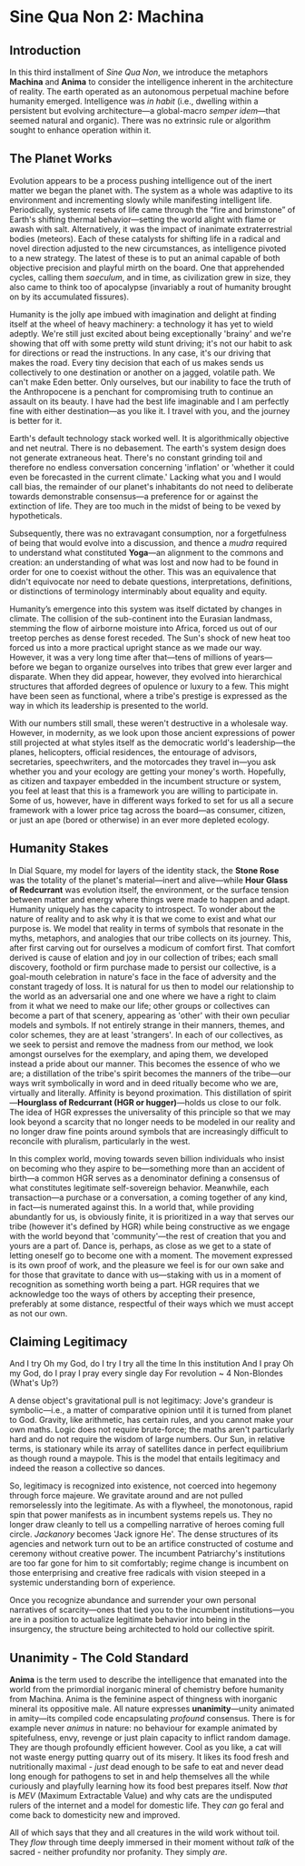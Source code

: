 # Sine Qua Non 2: Machina


## Introduction
In this third installment of *Sine Qua Non*, we introduce the metaphors **Machina** and **Anima** to consider the intelligence inherent in the architecture of reality. The earth operated as an autonomous perpetual machine before humanity emerged. Intelligence was *in habit* (i.e., dwelling within a persistent but evolving architecture—a global-macro *semper idem*—that seemed natural and organic). There was no extrinsic rule or algorithm sought to enhance operation within it.


## The Planet Works
Evolution appears to be a process pushing intelligence out of the inert matter we began the planet with. The system as a whole was adaptive to its environment and incrementing slowly while manifesting intelligent life. Periodically, systemic resets of life came through the “fire and brimstone” of Earth's shifting thermal behavior—setting the world alight with flame or awash with salt. Alternatively, it was the impact of inanimate extraterrestrial bodies (meteors). Each of these catalysts for shifting life in a radical and novel direction adjusted to the new circumstances, as intelligence pivoted to a new strategy. The latest of these is to put an animal capable of both objective precision and playful mirth on the board. One that apprehended cycles, calling them *saeculum*, and in time, as civilization grew in size, they also came to think too of apocalypse (invariably a rout of humanity brought on by its accumulated fissures).

Humanity is the jolly ape imbued with imagination and delight at finding itself at the wheel of heavy machinery: a technology it has yet to wield adeptly. We're still just excited about being exceptionally 'brainy' and we're showing that off with some pretty wild stunt driving; it's not our habit to ask for directions or read the instructions. In any case, it's our driving that makes the road. Every tiny decision that each of us makes sends us collectively to one destination or another on a jagged, volatile path. We can't make Eden better. Only ourselves, but our inability to face the truth of the Anthropocene is a penchant for compromising truth to continue an assault on its beauty. I have had the best life imaginable and I am perfectly fine with either destination—as you like it. I travel with you, and the journey is better for it.

Earth's default technology stack worked well. It is algorithmically objective and net neutral. There is no debasement. The earth's system design does not generate extraneous heat. There's no constant grinding toil and therefore no endless conversation concerning 'inflation' or 'whether it could even be forecasted in the current climate.' Lacking what you and I would call bias, the remainder of our planet's inhabitants do not need to deliberate towards demonstrable consensus—a preference for or against the extinction of life. They are too much in the midst of being to be vexed by hypotheticals.

Subsequently, there was no extravagant consumption, nor a forgetfulness of being that would evolve into a discussion, and thence a *mudra* required to understand what constituted **Yoga**—an alignment to the commons and creation: an understanding of what was lost and now had to be found in order for one to coexist without the other. This was an equivalence that didn't equivocate nor need to debate questions, interpretations, definitions, or distinctions of terminology interminably about equality and equity.

Humanity’s emergence into this system was itself dictated by changes in climate. The collision of the sub-continent into the Eurasian landmass, stemming the flow of airborne moisture into Africa, forced us out of our treetop perches as dense forest receded. The Sun's shock of new heat too forced us into a more practical upright stance as we made our way. However, it was a very long time after that—tens of millions of years—before we began to organize ourselves into tribes that grew ever larger and disparate. When they did appear, however, they evolved into hierarchical structures that afforded degrees of opulence or luxury to a few. This might have been seen as functional, where a tribe's prestige is expressed as the way in which its leadership is presented to the world.

With our numbers still small, these weren't destructive in a wholesale way. However, in modernity, as we look upon those ancient expressions of power still projected at what styles itself as the democratic world's leadership—the planes, helicopters, official residences, the entourage of advisors, secretaries, speechwriters, and the motorcades they travel in—you ask whether you and your ecology are getting your money's worth. Hopefully, as citizen and taxpayer embedded in the incumbent structure or system, you feel at least that this is a framework you are willing to participate in. Some of us, however, have in different ways forked to set for us all a secure framework with a lower price tag across the board—as consumer, citizen, or just an ape (bored or otherwise) in an ever more depleted ecology.




## Humanity Stakes
In Dial Square, my model for layers of the identity stack, the **Stone Rose** was the totality of the planet's material—inert and alive—while **Hour Glass of Redcurrant** was evolution itself, the environment, or the surface tension between matter and energy where things were made to happen and adapt. Humanity uniquely has the capacity to introspect. To wonder about the nature of reality and to ask why it is that we come to exist and what our purpose is. We model that reality in terms of symbols that resonate in the myths, metaphors, and analogies that our tribe collects on its journey. This, after first carving out for ourselves a modicum of comfort first. That comfort derived is cause of elation and joy in our collection of tribes; each small discovery, foothold or firm purchase made to persist our collective, is a goal-mouth celebration in nature's face in the face of adversity and the constant tragedy of loss. It is natural for us then to model our relationship to the world as an adversarial one and one where we have a right to claim from it what we need to make our life; other groups or collectives can become a part of that scenery, appearing as 'other' with their own peculiar models and symbols. If not entirely strange in their manners, themes, and color schemes, they are at least 'strangers'. In each of our collectives, as we seek to persist and remove the madness from our method, we look amongst ourselves for the exemplary, and aping them, we developed instead a pride about our manner. This becomes the essence of who we are; a distillation of the tribe's spirit becomes the manners of the tribe—our ways writ symbolically in word and in deed ritually become who we are, virtually and literally. Affinity is beyond proximation. This distillation of spirit—**Hourglass of Redcurrant (HGR or hugger)**—holds us close to our folk. The idea of HGR expresses the universality of this principle so that we may look beyond a scarcity that no longer needs to be modeled in our reality and no longer draw fine points around symbols that are increasingly difficult to reconcile with pluralism, particularly in the west.

In this complex world, moving towards seven billion individuals who insist on becoming who they aspire to be—something more than an accident of birth—a common HGR serves as a denominator defining a consensus of what constitutes legitimate self-sovereign behavior. Meanwhile, each transaction—a purchase or a conversation, a coming together of any kind, in fact—is numerated against this. In a world that, while providing abundantly for us, is obviously finite, it is prioritized in a way that serves our tribe (however it's defined by HGR) while being constructive as we engage with the world beyond that 'community'—the rest of creation that you and yours are a part of. Dance is, perhaps, as close as we get to a state of letting oneself go to become one with a moment. The movement expressed is its own proof of work, and the pleasure we feel is for our own sake and for those that gravitate to dance with us—staking with us in a moment of recognition as something worth being a part. HGR requires that we acknowledge too the ways of others by accepting their presence, preferably at some distance, respectful of their ways which we must accept as not our own.

## Claiming Legitimacy

And I try
Oh my God, do I try
I try all the time
In this institution
And I pray
Oh my God, do I pray
I pray every single day
For revolution
~ 4 Non-Blondes (What's Up?)

A dense object's gravitational pull is not legitimacy: Jove's grandeur is symbolic—i.e., a matter of comparative opinion until it is turned from planet to God. Gravity, like arithmetic, has certain rules, and you cannot make your own maths. Logic does not require brute-force; the maths aren't particularly hard and do not require the wisdom of large numbers. Our Sun, in relative terms, is stationary while its array of satellites dance in perfect equilibrium as though round a maypole. This is the model that entails legitimacy and indeed the reason a collective so dances.

So, legitimacy is recognized into existence, not coerced into hegemony through force majeure. We gravitate around and are not pulled remorselessly into the legitimate. As with a flywheel, the monotonous, rapid spin that power manifests as in incumbent systems repels us. They no longer draw cleanly to tell us a compelling narrative of heroes coming full circle. *Jackanory* becomes 'Jack ignore He'. The dense structures of its agencies and network turn out to be an artifice constructed of costume and ceremony without creative power. The incumbent Patriarchy's institutions are too far gone for him to sit comfortably; regime change is incumbent on those enterprising and creative free radicals with vision steeped in a systemic understanding born of experience.

Once you recognize abundance and surrender your own personal narratives of scarcity—ones that tied you to the incumbent institutions—you are in a position to actualize legitimate behavior into being in the insurgency, the structure being architected to hold our collective spirit.

## Unanimity - The Cold Standard

**Anima** is the term used to describe the intelligence that emanated into the world from the primordial inorganic mineral of chemistry before humanity from Machina. Anima is the feminine aspect of thingness with inorganic mineral its oppositive male. All nature expresses **unanimity**—unity animated in amity—its compiled code encapsulating *profound* consensus. There is for example never *animus* in nature: no behaviour for example animated by spitefulness, envy, revenge or just plain capacity to inflict  random damage. They are though profoundly efficient however. Cool as you like, a cat will not waste energy putting quarry out of its misery. It likes its food fresh and nutritionally maximal -  *just* dead enough to be safe to eat and never dead long enough for pathogens to set in and help themselves all the while curiously and playfully learning how its food best prepares itself. Now *that* is *MEV* (Maximum Extractable Value) and why cats are the undisputed rulers of the internet and a model for domestic life. They *can* go feral and come back to domesticity new and improved.

All of which says that they and all creatures in the wild work without toil. They *flow* through time deeply immersed in their moment without *talk* of the sacred - neither profundity nor profanity. They simply *are*.
